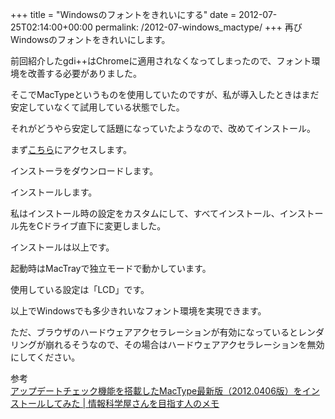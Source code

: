 +++
title = "Windowsのフォントをきれいにする"
date = 2012-07-25T02:14:00+00:00
permalink: /2012-07-windows_mactype/
+++
再びWindowsのフォントをきれいにします。

前回紹介したgdi++はChromeに適用されなくなってしまったので、フォント環境を改善する必要がありました。
  
そこでMacTypeというものを使用していたのですが、私が導入したときはまだ安定していなくて試用している状態でした。
  
それがどうやら安定して話題になっていたようなので、改めてインストール。

まず[こちら](http://code.google.com/p/mactype/)にアクセスします。
  
インストーラをダウンロードします。
  
インストールします。
  
私はインストール時の設定をカスタムにして、すべてインストール、インストール先をCドライブ直下に変更しました。

インストールは以上です。
  
起動時はMacTrayで独立モードで動かしています。
  
使用している設定は「LCD」です。

以上でWindowsでも多少きれいなフォント環境を実現できます。
  
ただ、ブラウザのハードウェアアクセラレーションが有効になっているとレンダリングが崩れるそうなので、その場合はハードウェアアクセラレーションを無効にしてください。

<div>
  参考
</div>

<div>
  <a href="http://did2memo.net/2012/04/06/mactype-20120406-install/">アップデートチェック機能を搭載したMacType最新版（2012.0406版）をインストールしてみた | 情報科学屋さんを目指す人のメモ</a>
</div>